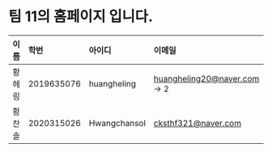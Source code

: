 # 팀 11의 홈페이지 입니다.
| 이름 | 학번 | 아이디 | 이메일 |
|:-------|:------|:----|:----|
| 황헤링 | 2019635076 | huangheling | huangheling20@naver.com -> 2|
|황찬솔|2020315026|Hwangchansol|cksthf321@naver.com|

